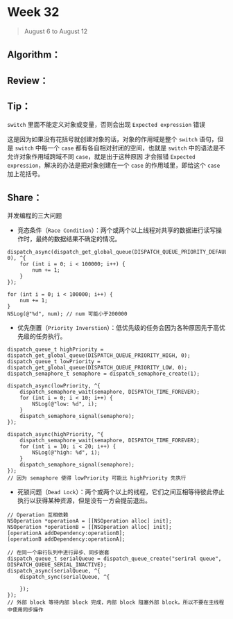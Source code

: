 # Week 32

> August 6 to August 12

## Algorithm：

## Review：

## Tip：

`switch` 里面不能定义对象或变量，否则会出现 `Expected expression` 错误

这是因为如果没有花括号就创建对象的话，对象的作用域是整个 `switch` 语句，但是 `switch` 中每一个 `case` 都有各自相对封闭的空间，也就是 `switch` 中的语法是不允许对象作用域跨域不同 `case`，就是出于这种原因 才会报错 `Expected expression`，解决的办法是把对象创建在一个 `case` 的作用域里，即给这个 `case` 加上花括号。

## Share：

并发编程的三大问题

- 竞态条件（`Race Condition`）：两个或两个以上线程对共享的数据进行读写操作时，最终的数据结果不确定的情况。

```objc
dispatch_async(dispatch_get_global_queue(DISPATCH_QUEUE_PRIORITY_DEFAULT, 0), ^{
    for (int i = 0; i < 100000; i++) {
        num += 1;
    }
});

for (int i = 0; i < 100000; i++) {
    num += 1;
}
NSLog(@"%d", num); // num 可能小于200000
```

- 优先倒置（`Priority Inverstion`）：低优先级的任务会因为各种原因先于高优先级的任务执行。

```objc
dispatch_queue_t highPriority = dispatch_get_global_queue(DISPATCH_QUEUE_PRIORITY_HIGH, 0);
dispatch_queue_t lowPriority = dispatch_get_global_queue(DISPATCH_QUEUE_PRIORITY_LOW, 0);
dispatch_semaphore_t semaphore = dispatch_semaphore_create(1);

dispatch_async(lowPriority, ^{
    dispatch_semaphore_wait(semaphore, DISPATCH_TIME_FOREVER);
    for (int i = 0; i < 10; i++) {
        NSLog(@"low: %d", i);
    }
    dispatch_semaphore_signal(semaphore);
});

dispatch_async(highPriority, ^{
    dispatch_semaphore_wait(semaphore, DISPATCH_TIME_FOREVER);
    for (int i = 10; i < 20; i++) {
        NSLog(@"high: %d", i);
    }
    dispatch_semaphore_signal(semaphore);
});
// 因为 semaphore 使得 lowPriority 可能比 highPriority 先执行
```

- 死锁问题（`Dead Lock`）：两个或两个以上的线程，它们之间互相等待彼此停止执行以获得某种资源，但是没有一方会提前退出。

```objc
// Operation 互相依赖
NSOperation *operationA = [[NSOperation alloc] init];
NSOperation *operationB = [[NSOperation alloc] init];
[operationA addDependency:operationB];
[operationB addDependency:operationA];

// 在同一个串行队列中进行异步、同步嵌套
dispatch_queue_t serialQueue = dispatch_queue_create("seriral queue", DISPATCH_QUEUE_SERIAL_INACTIVE);
dispatch_async(serialQueue, ^{
    dispatch_sync(serialQueue, ^{
        
    });
});
// 外部 block 等待内部 block 完成，内部 block 阻塞外部 block，所以不要在主线程中使用同步操作
```